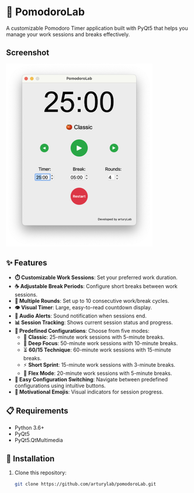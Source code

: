 # 🍅 PomodoroLab

A customizable Pomodoro Timer application built with PyQt5 that helps you manage your work sessions and breaks effectively.

## Screenshot

<img src="screenshot.png" width="400" alt="PomodoroLab Screenshot">

## ✨ Features

- **⏱️ Customizable Work Sessions**: Set your preferred work duration.
- **☕ Adjustable Break Periods**: Configure short breaks between work sessions.
- **🔄 Multiple Rounds**: Set up to 10 consecutive work/break cycles.
- **👁️ Visual Timer**: Large, easy-to-read countdown display.
- **🔔 Audio Alerts**: Sound notification when sessions end.
- **📊 Session Tracking**: Shows current session status and progress.
- **🎯 Predefined Configurations**: Choose from five modes:
  - 🍅 **Classic**: 25-minute work sessions with 5-minute breaks.
  - 🎯 **Deep Focus**: 50-minute work sessions with 10-minute breaks.
  - ⏳ **60/15 Technique**: 60-minute work sessions with 15-minute breaks.
  - ⚡ **Short Sprint**: 15-minute work sessions with 3-minute breaks.
  - 🔄 **Flex Mode**: 20-minute work sessions with 5-minute breaks.
- **🔄 Easy Configuration Switching**: Navigate between predefined configurations using intuitive buttons.
- **🚀 Motivational Emojis**: Visual indicators for session progress.

## 📋 Requirements

- Python 3.6+
- PyQt5
- PyQt5.QtMultimedia

## 🚀 Installation

1. Clone this repository:
   ```bash
   git clone https://github.com/arturylab/pomodoroLab.git